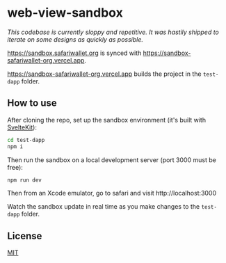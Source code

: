 # web-view-sandbox

*This codebase is currently sloppy and repetitive. It was hastily shipped to iterate on some designs as quickly as possible.*

https://sandbox.safariwallet.org is synced with https://sandbox-safariwallet-org.vercel.app.

https://sandbox-safariwallet-org.vercel.app builds the project in the `test-dapp` folder.

## How to use

After cloning the repo, set up the sandbox environment (it's built with [SvelteKit](https://kit.svelte.dev)):

```sh
cd test-dapp
npm i
```

Then run the sandbox on a local development server (port 3000 must be free):

```sh
npm run dev
```

Then from an Xcode emulator, go to safari and visit http://localhost:3000

Watch the sandbox update in real time as you make changes to the `test-dapp` folder.

## License

[MIT](https://github.com/Safari-Wallet/web-view-sandbox/blob/master/LICENSE)
